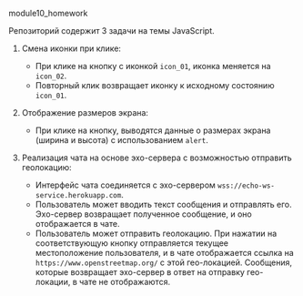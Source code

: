 module10_homework

Репозиторий содержит 3 задачи на темы JavaScript.

1. Смена иконки при клике: 
   - При клике на кнопку с иконкой `icon_01`, иконка меняется на `icon_02`.
   - Повторный клик возвращает иконку к исходному состоянию `icon_01`.

2. Отображение размеров экрана: 
   - При клике на кнопку, выводятся данные о размерах экрана (ширина и высота) с использованием `alert`.

3. Реализация чата на основе эхо-сервера с возможностью отправить геолокацию: 
   - Интерфейс чата соединяется с эхо-сервером `wss://echo-ws-service.herokuapp.com`.
   - Пользователь может вводить текст сообщения и отправлять его. Эхо-сервер возвращает полученное сообщение, и оно отображается в чате.
   - Пользователь может отправить геолокацию. При нажатии на соответствующую кнопку отправляется текущее местоположение пользователя, 
   и в чате отображается ссылка на `https://www.openstreetmap.org/` с этой гео-локацией. 
   Сообщения, которые возвращает эхо-сервер в ответ на отправку гео-локации, в чате не отображаются.
   